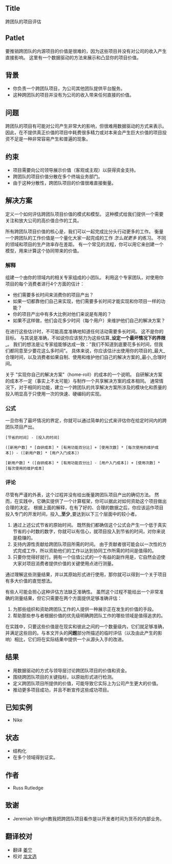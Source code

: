 ## Title

跨团队的项目评估

## Patlet

要推销跨团队的内源项目的价值是很难的，因为这些项目并没有对公司的收入产生直接影响。
这里有一个数据驱动的方法来展示和凸显你的项目价值。

## 背景

* 你负责一个跨团队项目，为公司其他团队提供平台服务。
* 这种跨团队的项目并没有为公司的收入带来任何直接的价值。

## 问题

跨团队的项目有可能对公司产生非常大的影响，但很难用数据驱动的方式来表示。
因此，在不提供真正价值的项目中耗费很多精力或对本来会产生巨大价值的项目投资不足是一种非常容易产生和普遍的现象。

## 约束

* 项目需要向公司领导展示价值（客观或主观）以获得资金支持。
* 跨团队的项目价值分散在多个终端业务部门。
* 由于这种分散性，跨团队项目的价值很难直接衡量。

## 解决方案

定义一个如何评估跨团队项目价值的模式和模型。
这种模式给我们提供一个需要关注和放大公司的高价值合作的工具。

所有跨团队项目价值的核心是，我们可以一起完成比分头行动更多的工作。
衡量一个跨团队的工作价值是一个量化大家一起完成的工作 _怎么就更多_ 的练习。
不同的领域和项目的生产效率存在差距。
有一个常见的流程，你可以用它来创建一个模型，用来计算这个协同带来的价值。

### 解释

组建一个由你的领域内的相关专家组成的小团队。
利用这个专家团队，对使用你项目的每个消费者进行4个方面的估计：

* 他们需要多长时间来消费你的项目产出？
* 如果一切都靠他们自己来实现，他们需要多长时间才能实现和你项目一样的功能？
* 你的项目产出中有多大比例对他们来说是有用的？
* 如果不这样做，他们会花多少时间（每个用户）来维护他们自己的解决方案？

在进行这些估计时，不可能高度准确地知道任何活动需要多长时间。 这不是你的目标。
与其说是准确，不如说你应该努力为这些估算_**设定一个最坏情况下的界限**_。
我们的想法是让专家组能够达成一致："我们不知道到底要花多长时间，但我们都同意至少要花这么多时间"。
具体来说，你应该估计出使用你的项目的_最大_合理时间，以及消费者如果自制、使用和维护他们自己的解决方案的_最小_合理时间。

关于 "实现你自己的解决方案"（home-roll）的成本的一个说明。 自研解决方案的成本不一定（事实上不太可能）与制作一个共享解决方案的成本相同。
通常情况下，对于相同的功能，建立一个跨团队的共享解决方案所涉及的模块化和质量的投入明显高于只使用一次的快速、硬编码的实现。

### 公式

一旦你有了最坏情况的界定，你就可以通过简单的公式来评估你在给定时间内的跨团队项目产出。

```
[节省的时间] - [投入的时间] 

([新用户数] * [自研成本] * [有用功能百分比] + [使用次数] * [每次使用的维护成本]) - ([新用户数] * [用户入门成本])

[新用户数] * ([自研成本] * [有用功能百分比] - [用户入门成本]) + [使用次数] * [每次使用的维护成本] 
```

### 评论

尽管有严谨的外表，这个过程并没有给出衡量跨团队项目产出的确切方法。
然而，在实践中，它确实提供了一个计算框架，你可以据此对如何资助这个项目做出合理的决定。
根据上面的解释，在有了好的、合理的数据之后，你应该运作项目投入专门的开发时间，投入_**至少**_要达到以下三个层面中的较小者。

1. 通过上述公式节省的原始时间。 既然我们都确信这个公式会产生一个低于真实节省的小时数的数字，你就可以有信心，就项目投入到节省的时间，对你来说是稳赚的。
1. 支持内源性贡献给跨团队项目所需的时间。 由于贡献者很可能会以一次性的方式完成工作，所以资助他们的工作以达到协同工作所需的时间是值得的。
1. 只要你觉得好就行。拥有一个估值公式的一个有益的副作用是，它自然会迫使大家对项目消费者提供价值的关键使用点进行测量。

通过理解这些测量结果，并以其原始形式进行使用，那你就可以得到一个关于项目有多大价值的直觉想法。

有些人可能会担心这种评估方法缺乏准确性。 虽然这个过程不能给出一个非常准确的测量结果，但它只需要在两个方面提供足够准确评估：

1. 为那些组织和资助跨团队工作的人提供一种展示正在发生的价值的手段。
1. 帮助那些参与者根据价值的优先级明确跨团队工作的哪些领域是值得追求的。

在实践中，只要这些价值是在现实和彼此之间的一个数量级内，它们就足够准确，并满足这些目的。与本文开头的**问题**部分所描述的临时评估（以及由此产生的影响）相比，它们将在实际结果中提供一个从源头入手的改进。

## 结果

* 用数据驱动的方式与领导层讨论跨团队项目的价值和资金。
* 围绕跨团队项目的关键指标，以原始形式进行检测。
* 定义跨团队项目所提供的价值，可能导致它实际上为公司产生更大的价值。
* 推动更多项目成功，并且不断宣传这些成功项目。

## 已知实例

* Nike

## 状态

* 结构化
* 在多个领域得到证实。

## 作者

* Russ Rutledge

## 致谢

* Jeremiah Wright教我把跨团队项目看作是以开发者时间为货币的内部业务。

## 翻译校对

* 翻译 [姜宁](https://github.com/willemjiang)
* 校对 [龙文选](https://github.com/hncslwx)
